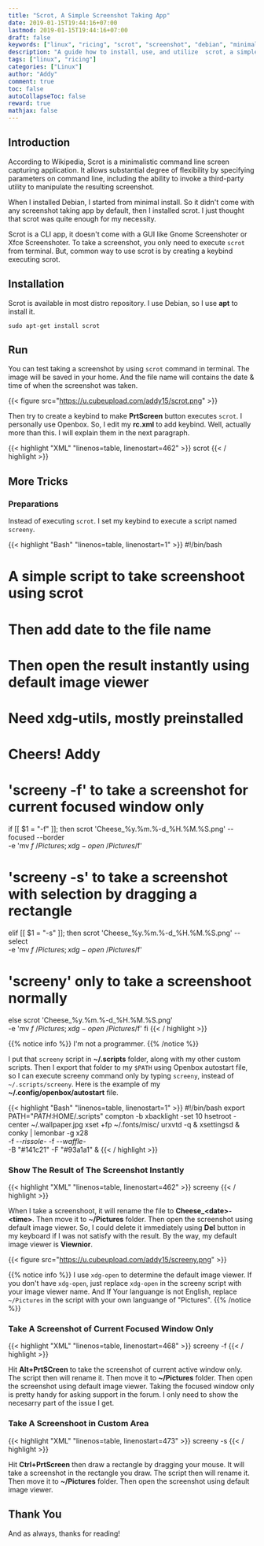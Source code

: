 ```yaml
---
title: "Scrot, A Simple Screenshot Taking App"
date: 2019-01-15T19:44:16+07:00
lastmod: 2019-01-15T19:44:16+07:00
draft: false
keywords: ["linux", "ricing", "scrot", "screenshot", "debian", "minimal"]
description: "A guide how to install, use, and utilize  scrot, a simple screenshot taking app"
tags: ["linux", "ricing"]
categories: ["Linux"]
author: "Addy"
comment: true
toc: false
autoCollapseToc: false
reward: true
mathjax: false
---
```


## Introduction
According to Wikipedia, Scrot is a minimalistic command line screen capturing application. It
allows substantial degree of flexibility by specifying parameters on command line, including the
ability to invoke a third-party utility to manipulate the resulting screenshot.

When I installed Debian, I started from minimal install. So it didn't come with any screenshot
taking app by default, then I installed scrot. I just thought that scrot was quite enough for my
necessity.

Scrot is a CLI app, it doesn't come with a GUI like Gnome Screenshoter or Xfce Screenshoter.
To take a screenshot, you only need to execute `scrot` from terminal. But, common way to use scrot
is by creating a keybind executing scrot.

## Installation
Scrot is available in most distro repository. I use Debian, so I use **apt** to install it.

```shell
sudo apt-get install scrot
```

## Run
You can test taking a screenshot by using `scrot` command in terminal. The image will be saved in
your home. And the file name will contains the date & time of when the screenshot was taken.

{{< figure src="https://u.cubeupload.com/addy15/scrot.png" >}}

Then try to create a keybind to make **PrtScreen** button executes `scrot`. I personally use
Openbox. So, I edit my **rc.xml** to add keybind. Well, actually more than this. I will explain
them in the next paragraph.

{{< highlight "XML" "linenos=table, linenostart=462" >}}
        <!-- Take a screenshot, say "Cheeeese!" -->
        <keybind key="Print">
            <action name="Execute">
                <command>scrot</command>
            </action>
        </keybind>
{{< / highlight >}}

## More Tricks
### Preparations
Instead of executing `scrot`. I set my keybind to execute a script named `screeny`.

{{< highlight "Bash" "linenos=table, linenostart=1" >}}
#!/bin/bash

# A simple script to take screenshoot using scrot
# Then add date to the file name
# Then open the result instantly using default image viewer
# Need xdg-utils, mostly preinstalled
# Cheers! Addy

# 'screeny -f' to take a screenshot for current focused window only
if [[ $1 = "-f" ]]; then
    scrot 'Cheese_%y.%m.%-d_%H.%M.%S.png' --focused --border \
    -e 'mv $f ~/Pictures; xdg-open ~/Pictures/$f'

# 'screeny -s' to take a screenshot with selection by dragging a rectangle
elif [[ $1 = "-s" ]]; then
    scrot 'Cheese_%y.%m.%-d_%H.%M.%S.png' --select \
    -e 'mv $f ~/Pictures; xdg-open ~/Pictures/$f'

# 'screeny' only to take a screenshoot normally
else
    scrot 'Cheese_%y.%m.%-d_%H.%M.%S.png' \
    -e 'mv $f ~/Pictures; xdg-open ~/Pictures/$f'
fi
{{< / highlight >}}

{{% notice info %}} 
I'm not a programmer.
{{% /notice %}}

I put that `screeny` script in **~/.scripts** folder, along with my other custom scripts. Then I
export that folder to my `$PATH` using Openbox autostart file, so I can execute screeny command
only by typing `screeny`, instead of `~/.scripts/screeny`. Here is the example of my
**~/.config/openbox/autostart** file.

{{< highlight "Bash" "linenos=table, linenostart=1" >}}
#!/bin/bash
export PATH="${PATH}:$HOME/.scripts"
compton -b
xbacklight -set 10
hsetroot -center ~/.wallpaper.jpg
xset +fp ~/.fonts/misc/
urxvtd -q &
xsettingsd &
conky | lemonbar -g x28 \
-f -*-rissole-* -f -*-waffle-* \
-B "#141c21" -F "#93a1a1" &
{{< / highlight >}}

### Show The Result of The Screenshot Instantly
{{< highlight "XML" "linenos=table, linenostart=462" >}}
        <!-- Take a screenshot, say "Cheeeese!" --> 
        <keybind key="Print">
            <action name="Execute">
                <command>screeny</command>
            </action>
        </keybind>
{{< / highlight >}}

When I take a screenshoot, it will rename the file to **Cheese_\<date\>-\<time\>**. Then move it to
**~/Pictures** folder. Then open the screenshot using default image viewer. So, I could delete it
immediately using **Del** button in my keyboard if I was not satisfy with the result. By the way,
my default image viewer is **Viewnior**.

{{< figure src="https://u.cubeupload.com/addy15/screeny.png" >}}

{{% notice info %}}
I use `xdg-open` to determine the default image viewer. If you don't have `xdg-open`, just replace
`xdg-open` in the screeny script with your image viewer name. And If Your languange is not English,
replace `~/Pictures` in the script with your own languange of "Pictures".
{{% /notice %}}

### Take A Screenshot of Current Focused Window Only
{{< highlight "XML" "linenos=table, linenostart=468" >}}
        <keybind key="A-Print">
            <action name="Execute">
                <command>screeny -f</command>
            </action>
        </keybind>
{{< / highlight >}}

Hit **Alt+PrtSCreen** to take the screenshot of current active window only. The script then
will rename it. Then move it to **~/Pictures** folder. Then open the screenshot using default image
viewer. Taking the focused window only is pretty handy for asking support in the forum. I only need
to show the necesarry part of the issue I get.

### Take A Screenshoot in Custom Area
{{< highlight "XML" "linenos=table, linenostart=473" >}}
        <keybind key="C-Print">
            <action name="Execute">
                <command>screeny -s</command>
            </action>
        </keybind>
{{< / highlight >}}

Hit **Ctrl+PrtScreen** then draw a rectangle by dragging your mouse. It will take a screenshot in
the rectangle you draw. The script then will rename it. Then move it to **~/Pictures** folder. Then
open the screenshot using default image viewer. 

## Thank You
And as always, thanks for reading!
